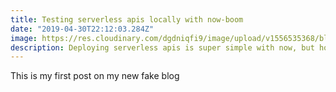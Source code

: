 ```yaml
---
title: Testing serverless apis locally with now-boom
date: "2019-04-30T22:12:03.284Z"
image: https://res.cloudinary.com/dgdniqfi9/image/upload/v1556535368/blog/boom.png
description: Deploying serverless apis is super simple with now, but how do you test them locally?
---
```


This is my first post on my new fake blog
